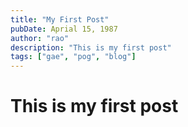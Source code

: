 ```yaml
---
title: "My First Post"
pubDate: Aprial 15, 1987
author: "rao"
description: "This is my first post"
tags: ["gae", "pog", "blog"]
---
```


# This is my first post
